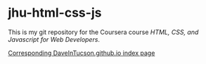 # jhu-html-css-js

This is my git repository for the Coursera course *HTML, CSS, and Javascript for Web Developers*.

[Corresponding DaveInTucson.github.io index page](https://daveintucson.github.io/html+css+js/)